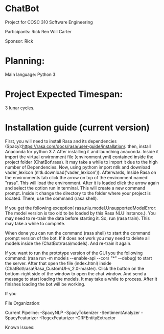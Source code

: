 # ChatBot
Project for COSC 310 Software Engineering

Participants:
Rick
Ren
Will
Carter

Sponsor: Rick

# Planning:
Main language: Python 3

# Project Expected Timespan:
3 lunar cycles.




# Installation guide (current version)

First, you will need to install Rasa and its dependencies (Spacy):https://rasa.com/docs/rasa/user-guide/installation/. then, install Anaconda for python 3.7. After installing it and launching anaconda. Inside it import the virtual environment file (environment.yml) contained inside the project folder (ChatBot\rasa). It may take a while to import it due to the high number of Dependencies.
Now, using pythom import ntlk and download vader_lexicon (nltk.download('vader_lexicon')).
Afterwards, Inside Rasa on the environments tab click the arrow on top of the environment named "rasa". This will load the environment. After it is loaded click the arrow again and select the option run in terminal. This will create a new command prompt. Inside it change the directory to the folder where your project is located. There, use the command (rasa shell).

If you get the following exception( rasa.nlu.model.UnsupportedModelError: The model version is too old to be loaded by this Rasa NLU instance.). You may need to re-train the data before starting it. So, run (rasa train). This may take a while to complete.

When done you can run the command (rasa shell) to start the command prompt version of the bot. If it does not work you may need to delete all models inside the (ChatBot\rasa\models). And re-train it again.

If you want to run the prototype version of the GUI you the following command: (rasa run -m models --enable-api --cors "*" --debug) to start the server. After that open the file (index.html) inside (ChatBot\rasa\Rasa_CustomUI-v_2.0-master\).
Click the button on the bottom-right side of the window to open the chat window. And send a message to start loading the models. It may take a while to process. After it finishes loading the bot will be working.

If you

File Organization:



Current Pipeline:
-SpacyNLP
-SpacyTokenizer
-SentimentAnalyzer
-SpacyFeaturizer
-RegexFeaturizer
-CRFEntityExtractor

Known Issues:
